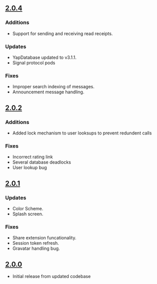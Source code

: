 ## [2.0.4]

### Additions
- Support for sending and receiving read receipts.

### Updates
- YapDatabase updated to v3.1.1.
- Signal protocol pods

### Fixes
- Improper search indexing of messages.
- Announcement message handling.

## [2.0.2]

### Additions
- Added lock mechanism to user looksups to prevent redundent calls

### Fixes
- Incorrect rating link
- Several database deadlocks
- User lookup bug

## [2.0.1]

### Updates
- Color Scheme.
- Splash screen.

### Fixes
- Share extension funcationality.
- Session token refresh.
- Gravatar handling bug.

## [2.0.0]
- Initial release from updated codebase

[2.0.4]: https://github.com/ForstaLabs/Relay-iOS-App/releases/tag/v2.0.4
[2.0.2]: https://github.com/ForstaLabs/Relay-iOS-App/releases/tag/v2.0.2
[2.0.1]: https://github.com/ForstaLabs/Relay-iOS-App/releases/tag/v2.0.1
[2.0.0]: https://github.com/ForstaLabs/Relay-iOS-App/releases/tag/v2.0.0
